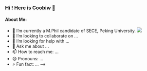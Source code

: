 ### Hi ! Here is Coobiw 👋


#### About Me:

- 🌱 I’m currently a M.Phil candidate of SECE, Peking University. ![](https://www.pku.edu.cn/favicon.ico)
- 👯 I’m looking to collaborate on ...
- 🤔 I’m looking for help with ...
- 💬 Ask me about ...
- 📫 How to reach me: ...
- 😄 Pronouns: ...
- ⚡ Fun fact: ...
-->
